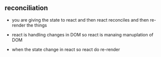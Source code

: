 ## reconciliation

- you are giving the state to react and then react reconciles and then re-render the things

- react is handling changes in DOM so react is manaing manuplation of DOM

- when the state change in react so react do re-render

 
